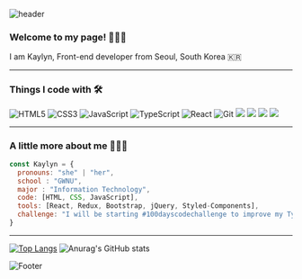 ![header](https://capsule-render.vercel.app/api?type=waving&color=auto&height=300&section=header&text=Hello%20World!&fontSize=90)

### Welcome to my page! 🙋🏻‍♀️  <br>
I am Kaylyn, Front-end developer from Seoul, South Korea 🇰🇷

---

### Things I code with 🛠

![HTML5](https://img.shields.io/badge/-HTML5-F05032?style=for-the-badge&logo=html5&logoColor=ffffff)
![CSS3](https://img.shields.io/badge/-CSS3-007ACC?style=for-the-badge&logo=css3)
![JavaScript](https://img.shields.io/badge/-JavaScript-%23F7DF1C?style=for-the-badge&logo=javascript&logoColor=000000&labelColor=%23F7DF1C&color=%23FFCE5A)
![TypeScript](https://img.shields.io/badge/-TypeScript-007ACC?style=for-the-badge&logo=typescript&logoColor=white)
![React](https://img.shields.io/badge/-React-222222?style=for-the-badge&logo=react)
![Git](https://img.shields.io/badge/-Git-F05032?style=for-the-badge&logo=git&logoColor=ffffff)
<img src ="https://img.shields.io/badge/Figma-F24E1E.svg?&style=for-the-badge&logo=Figma&logoColor=white"/>
<img src ="https://img.shields.io/badge/npm-CB3837.svg?&style=for-the-badge&logo=npm&logoColor=white"/>
<img src ="https://img.shields.io/badge/jQuery-0769AD.svg?&style=for-the-badge&logo=jQuery&logoColor=white"/>
<img src ="https://img.shields.io/badge/Bootstrap-7952B3.svg?&style=for-the-badge&logo=Bootstrap&logoColor=white"/>

---

### A little more about me 👩🏻‍💻  

```javascript
const Kaylyn = {
  pronouns: "she" | "her",
  school : "GWNU",
  major : "Information Technology",
  code: [HTML, CSS, JavaScript],
  tools: [React, Redux, Bootstrap, jQuery, Styled-Components],
  challenge: "I will be starting #100dayscodechallenge to improve my Typescript skills. Anybody who wants to join me, follow @choicoding on IG😀"
}
```

---

[![Top Langs](https://github-readme-stats.vercel.app/api/top-langs/?username=cge1023&layout=compact)](https://github.com/cge1023/github-readme-stats)  ![Anurag's GitHub stats](https://github-readme-stats.vercel.app/api?username=cge1023&show_icons=true)


![Footer](https://capsule-render.vercel.app/api?type=waving&color=auto&height=200&section=footer)
